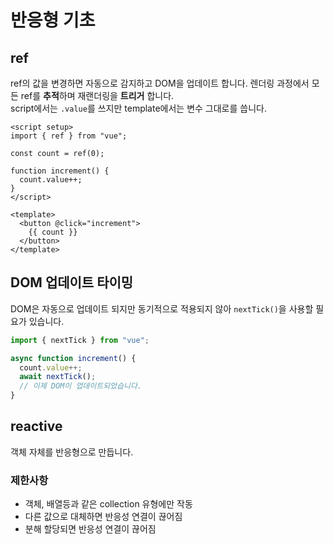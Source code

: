 # 반응형 기초

## ref

ref의 값을 변경하면 자동으로 감지하고 DOM을 업데이트 합니다. 렌더링 과정에서 모든 ref를 **추적**하며 재랜더링을 **트리거** 합니다.  
script에서는 `.value`를 쓰지만 template에서는 변수 그대로를 씁니다.

```vue
<script setup>
import { ref } from "vue";

const count = ref(0);

function increment() {
  count.value++;
}
</script>

<template>
  <button @click="increment">
    {{ count }}
  </button>
</template>
```

## DOM 업데이트 타이밍

DOM은 자동으로 업데이트 되지만 동기적으로 적용되지 않아 `nextTick()`을 사용할 필요가 있습니다.

```typescript
import { nextTick } from "vue";

async function increment() {
  count.value++;
  await nextTick();
  // 이제 DOM이 업데이트되었습니다.
}
```

## reactive

객체 자체를 반응형으로 만듭니다.

### 제한사항

- 객체, 배열등과 같은 collection 유형에만 작동
- 다른 값으로 대체하면 반응성 연결이 끊어짐
- 분해 할당되면 반응성 연결이 끊어짐
